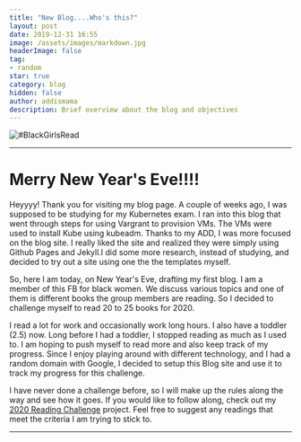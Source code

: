 ```yaml
---
title: "New Blog....Who's this?"
layout: post
date: 2019-12-31 16:55
image: /assets/images/markdown.jpg
headerImage: false
tag:
- random
star: true
category: blog
hidden: false
author: addismama
description: Brief overview about the blog and objectives
---
```


![#BlackGirlsRead](https://images.hellogiggles.com/uploads/2018/09/10123217/black-girls-read-featured.jpg)

---
# Merry New Year's Eve!!!!

Heyyyy! Thank you for visiting my blog page. A couple of weeks ago, I was supposed
to be studying for my Kubernetes exam. I ran into this blog that went through steps for
using Vargrant to provision VMs. The VMs were used to install Kube using kubeadm. Thanks 
to my ADD, I was more focused on the blog site. I really liked the site and realized 
they were simply using Github Pages and Jekyll.I did some more research, instead of 
studying, and decided to try out a site using one the the templates myself.

So, here I am today, on New Year's Eve, drafting my first blog. I am a member of this FB
for black women. We discuss various topics and one of them is different books the group
members are reading. So I decided to challenge myself to read 20 to 25 books for 2020.

I read a lot for work and occasionally work long hours. I also have a toddler (2.5) now. Long
before I had a toddler, I stopped reading as much as I used to. I am hoping to push myself to
read more and also keep track of my progress. Since I enjoy playing around with different
technology, and I had a random domain with Google, I decided to setup this Blog
site and use it to track my progress for this challenge.

I have never done a challenge before, so I will make up the rules along the way and see
how it goes. If you would like to follow along, check out my [2020 Reading Challenge](2020-01-01-reading-list-2020.md) project.
Feel free to suggest any readings that meet the criteria I am trying to stick to.

---


